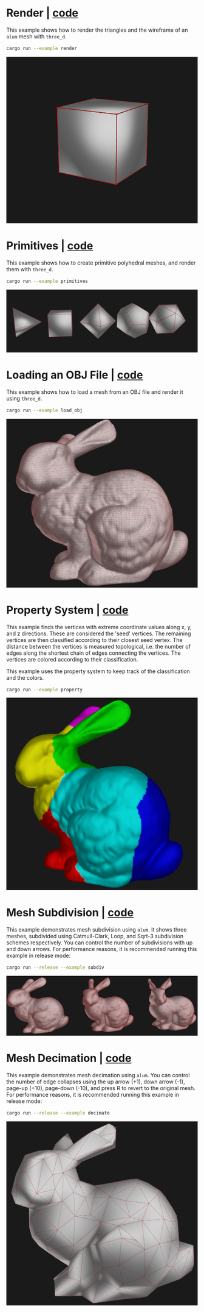 # Render | [code](https://github.com/ranjeethmahankali/alum/tree/main/examples/render.rs)

This example shows how to render the triangles and the wireframe of an `alum`
mesh with `three_d`.

```sh
cargo run --example render
```

![Screen capture of a cube](images/render.png)

# Primitives | [code](https://github.com/ranjeethmahankali/alum/tree/main/examples/primitives.rs)

This example shows how to create primitive polyhedral meshes, and render them
with `three_d`.

```sh
cargo run --example primitives
```

![Screen capture of polyhedra](images/primitives.png)

# Loading an OBJ File | [code](https://github.com/ranjeethmahankali/alum/tree/main/examples/load_obj.rs)

This example shows how to load a mesh from an OBJ file and render it using
`three_d`.

```sh
cargo run --example load_obj
```

![Screen capture of the imported OBJ mesh](images/load_obj.png)

# Property System | [code](https://github.com/ranjeethmahankali/alum/tree/main/examples/property.rs)

This example finds the vertices with extreme coordinate values along x, y, and z
directions. These are considered the 'seed' vertices. The remaining vertices are
then classified according to their closest seed vertex. The distance between the
vertices is measured topological, i.e. the number of edges along the shortest
chain of edges connecting the vertices. The vertices are colored according to
their classification.

This example uses the property system to keep track of the classification and
the colors.

```sh
cargo run --example property
```

![Screen capture of classified mesh vertices](images/property.png)

# Mesh Subdivision | [code](https://github.com/ranjeethmahankali/alum/tree/main/examples/subdiv.rs)

This example demonstrates mesh subdivision using `alum`. It shows three meshes,
subdivided using Catmull-Clark, Loop, and Sqrt-3 subdivision schemes
respectively. You can control the number of subdivisions with up and down
arrows. For performance reasons, it is recommended running this example in
release mode:

```sh
cargo run --release --example subdiv
```

![Screen capture of mesh subdivision](images/subdiv.png)

# Mesh Decimation | [code](https://github.com/ranjeethmahankali/alum/tree/main/examples/decimate.rs)

This example demonstrates mesh decimation using `alum`. You can control the
number of edge collapses using the up arrow (+1), down arrow (-1), page-up
(+10), page-down (-10), and press R to revert to the original mesh. For
performance reasons, it is recommended running this example in release mode:

```sh
cargo run --release --example decimate
```

![Screen capture of mesh decimation](images/decimate.png)
